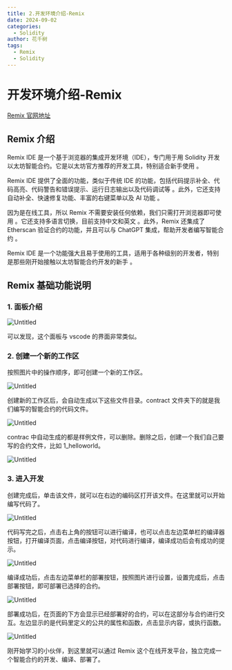```yaml
---
title: 2.开发环境介绍-Remix
date: 2024-09-02
categories: 
  - Solidity
author: 花千树
tags: 
  - Remix
  - Solidity
---
```







# 开发环境介绍-Remix

[Remix 官网地址](https://remix.ethereum.org/)
<!-- more -->
## Remix 介绍

Remix IDE 是一个基于浏览器的集成开发环境（IDE），专门用于用 Solidity 开发以太坊智能合约。它是以太坊官方推荐的开发工具，特别适合新手使用 。

Remix IDE 提供了全面的功能，类似于传统 IDE 的功能，包括代码提示补全、代码高亮、代码警告和错误提示、运行日志输出以及代码调试等 。此外，它还支持自动补全、快速修复功能、丰富的右键菜单以及 AI 功能 。

因为是在线工具，所以 Remix 不需要安装任何依赖，我们只需打开浏览器即可使用 。它还支持多语言切换，目前支持中文和英文 。此外，Remix 还集成了 Etherscan 验证合约的功能，并且可以与 ChatGPT 集成，帮助开发者编写智能合约 。

Remix IDE 是一个功能强大且易于使用的工具，适用于各种级别的开发者，特别是那些刚开始接触以太坊智能合约开发的新手 。

## Remix 基础功能说明

### 1. 面板介绍

![Untitled](%E5%BC%80%E5%8F%91%E7%8E%AF%E5%A2%83%E4%BB%8B%E7%BB%8D-Remix%2030e4fbd7961d4ead9755b9ef90534efb/Untitled.png)

可以发现，这个面板与 vscode 的界面非常类似。

### 2. 创建一个新的工作区

按照图片中的操作顺序，即可创建一个新的工作区。

![Untitled](%E5%BC%80%E5%8F%91%E7%8E%AF%E5%A2%83%E4%BB%8B%E7%BB%8D-Remix%2030e4fbd7961d4ead9755b9ef90534efb/Untitled%201.png)

创建新的工作区后，会自动生成以下这些文件目录。contract 文件夹下的就是我们编写的智能合约的代码文件。

![Untitled](%E5%BC%80%E5%8F%91%E7%8E%AF%E5%A2%83%E4%BB%8B%E7%BB%8D-Remix%2030e4fbd7961d4ead9755b9ef90534efb/Untitled%202.png)

contrac 中自动生成的都是样例文件，可以删除。删除之后，创建一个我们自己要写的合约文件，比如 1_helloworld。

![Untitled](%E5%BC%80%E5%8F%91%E7%8E%AF%E5%A2%83%E4%BB%8B%E7%BB%8D-Remix%2030e4fbd7961d4ead9755b9ef90534efb/Untitled%203.png)

### 3. 进入开发

创建完成后，单击该文件，就可以在右边的编码区打开该文件。在这里就可以开始编写代码了。

![Untitled](%E5%BC%80%E5%8F%91%E7%8E%AF%E5%A2%83%E4%BB%8B%E7%BB%8D-Remix%2030e4fbd7961d4ead9755b9ef90534efb/Untitled%204.png)

代码写完之后，点击右上角的按钮可以进行编译，也可以点击左边菜单栏的编译器按钮，打开编译页面，点击编译按钮，对代码进行编译，编译成功后会有成功的提示。

![Untitled](%E5%BC%80%E5%8F%91%E7%8E%AF%E5%A2%83%E4%BB%8B%E7%BB%8D-Remix%2030e4fbd7961d4ead9755b9ef90534efb/Untitled%205.png)

编译成功后，点击左边菜单栏的部署按钮，按照图片进行设置，设置完成后，点击部署按钮，即可部署已选择的合约。

![Untitled](%E5%BC%80%E5%8F%91%E7%8E%AF%E5%A2%83%E4%BB%8B%E7%BB%8D-Remix%2030e4fbd7961d4ead9755b9ef90534efb/Untitled%206.png)

部署成功后，在页面的下方会显示已经部署好的合约，可以在这部分与合约进行交互。左边显示的是代码里定义的公共的属性和函数，点击显示内容，或执行函数。

![Untitled](%E5%BC%80%E5%8F%91%E7%8E%AF%E5%A2%83%E4%BB%8B%E7%BB%8D-Remix%2030e4fbd7961d4ead9755b9ef90534efb/Untitled%207.png)

刚开始学习的小伙伴，到这里就可以通过 Remix 这个在线开发平台，独立完成一个智能合约的开发、编译、部署了。